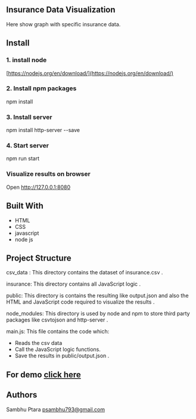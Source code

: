 ## Insurance Data Visualization
Here show graph with specific insurance data.
## Install
### 1. install node
[https://nodejs.org/en/download/](https://nodejs.org/en/download/)
### 2. Install npm packages
npm install
### 3. Install server
npm install http-server --save
### 4. Start server
npm run start
### Visualize results on browser
Open http://127.0.0.1:8080
## Built With
- HTML
- CSS
- javascript
- node js
## Project Structure
csv_data : This directory contains the dataset of insurance.csv .

insurance: This directory contains all JavaScript logic .

public: This directory is contains the resulting like output.json and also the HTML and JavaScript code required to visualize the results .

node_modules: This directory is used by node and npm to store third party packages like csvtojson and http-server .

main.js: This file contains the code which: 
- Reads the csv data 
- Call the JavaScript logic functions. 
- Save the results in public/output.json .

## For demo [click here](https://data--visualization.herokuapp.com/)

## Authors
Sambhu Ptara psambhu793@gmail.com